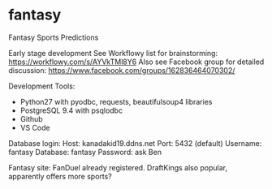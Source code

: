 # fantasy
Fantasy Sports Predictions

Early stage development
See Workflowy list for brainstorming: https://workflowy.com/s/AYVkTMl8Y6
Also see Facebook group for detailed discussion: https://www.facebook.com/groups/162836464070302/

Development Tools:
 - Python27 with pyodbc, requests, beautifulsoup4 libraries
 - PostgreSQL 9.4 with psqlodbc
 - Github
 - VS Code
 
Database login:
Host: kanadakid19.ddns.net
Port: 5432 (default)
Username: fantasy
Database: fantasy
Password: ask Ben

Fantasy site:
FanDuel already registered.
DraftKings also popular, apparently offers more sports?